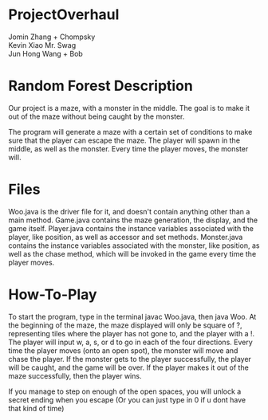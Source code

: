 # ProjectOverhaul
Jomin Zhang + Chompsky \
Kevin Xiao Mr. Swag \
Jun Hong Wang + Bob

# Random Forest Description

Our project is a maze, with a monster in the middle.
The goal is to make it out of the maze without being caught by the monster.

The program will generate a maze with a certain set of conditions to make sure that the player can escape the maze.
The player will spawn in the middle, as well as the monster.
Every time the player moves, the monster will.

# Files

Woo.java is the driver file for it, and doesn't contain anything other than a main method.
Game.java contains the maze generation, the display, and the game itself.
Player.java contains the instance variables associated with the player, like position, as well as accessor and set methods.
Monster.java contains the instance variables associated with the monster, like position, as well as the chase method, which will be invoked in the game every time the player moves.

# How-To-Play

To start the program, type in the terminal javac Woo.java, then java Woo.
At the beginning of the maze, the maze displayed will only be square of ?, representing tiles where the player has not gone to, and the player with a !.
The player will input w, a, s, or d to go in each of the four directions.
Every time the player moves (onto an open spot), the monster will move and chase the player.
If the monster gets to the player successfully, the player will be caught, and the game will be over.
If the player makes it out of the maze successfully, then the player wins. 

If you manage to step on enough of the open spaces, you will unlock a secret ending when you escape
(Or you can just type in 0 if u dont have that kind of time)
